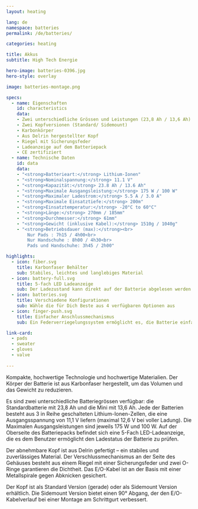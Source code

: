 ```yaml
---
layout: heating

lang: de
namespace: batteries
permalink: /de/batteries/

categories: heating

title: Akkus
subtitle: High Tech Energie

hero-image: batteries-0396.jpg
hero-style: overlay

image: batteries-montage.png

specs:
  - name: Eigenschaften
    id: characteristics
    data:
    - Zwei unterschiedliche Grössen und Leistungen (23,8 Ah / 13,6 Ah)
    - Zwei Kopfversionen (Standard/ Sidemount)
    - Karbonkörper
    - Aus Delrin hergestellter Kopf
    - Riegel mit Sicherungsfeder
    - Ladeanzeige auf dem Batteriepack
    - CE zertifiziert
  - name: Technische Daten
    id: data
    data:
    - "<strong>Batterieart:</strong> Lithium-Ionen"
    - "<strong>Nominalspannung:</strong> 11.1 V"
    - "<strong>Kapazität:</strong> 23.8 Ah / 13.6 Ah"
    - "<strong>Maximale Ausgangsleistung:</strong> 175 W / 100 W"
    - "<strong>Maximaler Ladestrom:</strong> 5.5 A / 3.0 A"
    - "<strong>Maximale Einsatztiefe:</strong> 200m"
    - "<strong>Einsatztemperatur:</strong> -20°C to 60°C"
    - "<strong>Länge:</strong> 270mm / 185mm"
    - "<strong>Durchmesser:</strong> 61mm"
    - "<strong>Gewicht (inklusive Kabel):</strong> 1510g / 1040g"
    - "<strong>Betriebsdauer (max):</strong><br>
        Nur Pads : 7h15 / 4h00<br>
        Nur Handschuhe : 8h00 / 4h30<br>
        Pads und Handschuhe: 3h45 / 2h00"

highlights:
  - icon: fiber.svg
    title: Karbonfaser Behälter
    sub: Stabiles, leichtes und langlebiges Material
  - icon: battery-full.svg
    title: 5-fach LED Ladeanzeige
    sub: Der Ladezustand kann direkt auf der Batterie abgelesen werden
  - icon: batteries.svg
    title: Verschiedene Konfigurationen
    sub: Wähle die für Dich Beste aus 4 verfügbaren Optionen aus
  - icon: finger-push.svg
    title: Einfacher Anschlussmechanismus
    sub: Ein Federverriegelungssystem ermöglicht es, die Batterie einfach zu verschliessen

link-card:
  - pads
  - sweater
  - gloves
  - valve
  
---
```

Kompakte, hochwertige Technologie und hochwertige Materialien. Der Körper der Batterie ist aus Karbonfaser hergestellt, um das Volumen und das Gewicht zu reduzieren.

Es sind zwei unterschiedliche Batteriegrössen verfügbar: die Standardbatterie mit 23,8 Ah und die Mini mit 13,6 Ah. Jede der Batterien besteht aus 3 in Reihe geschalteten Lithium-Ionen-Zellen, die eine Ausgangsspannung von 11,1 V liefern (maximal 12,6 V bei voller Ladung). Die Maximalen Ausgangsleistungen sind jeweils 175 W und 100 W. Auf der Oberseite des Batteriepacks befindet sich eine 5-Fach LED-Ladeanzeige, die es dem Benutzer ermöglicht den Ladestatus der Batterie zu prüfen.

Der abnehmbare Kopf ist aus Delrin gefertigt – ein stabiles und zuverlässiges Material. Der Verschlussmechanismus an der Seite des Gehäuses besteht aus einem Riegel mit einer Sicherungsfeder und zwei O-Ringe garantieren die Dichtheit. Das E/O-Kabel ist an der Basis mit einer Metallspirale gegen Abknicken gesichert.

Der Kopf ist als Standard Version (gerade) oder als Sidemount Version erhältlich. Die Sidemount Version bietet einen 90° Abgang, der den E/O-Kabelverlauf bei einer Montage am Schrittgurt verbessert.
